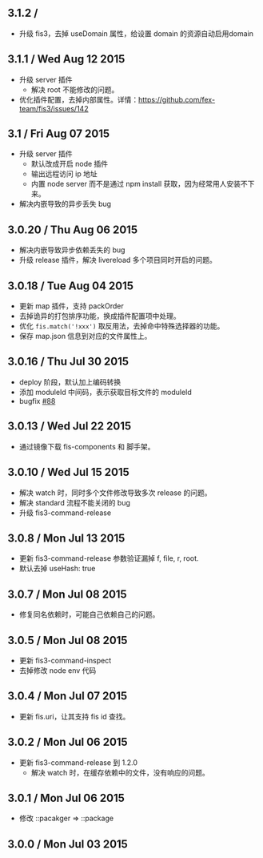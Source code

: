 
## 3.1.2 /

- 升级 fis3，去掉 useDomain 属性，给设置 domain 的资源自动启用domain

## 3.1.1 / Wed Aug 12 2015

- 升级 server 插件
  - 解决 root 不能修改的问题。
- 优化插件配置，去掉内部属性。详情：https://github.com/fex-team/fis3/issues/142

## 3.1 / Fri Aug 07 2015

- 升级 server 插件
  - 默认改成开启 node 插件
  - 输出远程访问 ip 地址
  - 内置 node server 而不是通过 npm install 获取，因为经常用人安装不下来。
- 解决内嵌导致的异步丢失 bug

## 3.0.20 / Thu Aug 06 2015

- 解决内嵌导致异步依赖丢失的 bug
- 升级 release 插件，解决 livereload 多个项目同时开启的问题。

## 3.0.18 / Tue Aug 04 2015

- 更新 map 插件，支持 packOrder
- 去掉诡异的打包排序功能，换成插件配置项中处理。
- 优化 `fis.match('!xxx')` 取反用法，去掉命中特殊选择器的功能。
- 保存 map.json 信息到对应的文件属性上。

## 3.0.16 / Thu Jul 30 2015

- deploy 阶段，默认加上编码转换
- 添加 moduleId 中间码，表示获取目标文件的 moduleId
- bugfix [#88](https://github.com/fex-team/fis3/issues/88)

## 3.0.13 / Wed Jul 22 2015

- 通过镜像下载 fis-components 和 脚手架。

## 3.0.10 / Wed Jul 15 2015

- 解决 watch 时，同时多个文件修改导致多次 release 的问题。
- 解决 standard 流程不能关闭的 bug
- 升级 fis3-command-release

## 3.0.8 / Mon Jul 13 2015

- 更新 fis3-command-release 参数验证漏掉 f, file, r, root.
- 默认去掉 useHash: true


## 3.0.7 / Mon Jul 08 2015

- 修复同名依赖时，可能自己依赖自己的问题。

## 3.0.5 / Mon Jul 08 2015

- 更新 fis3-command-inspect
- 去掉修改 node env 代码

## 3.0.4 / Mon Jul 07 2015

- 更新 fis.uri，让其支持 fis id 查找。

## 3.0.2 / Mon Jul 06 2015

- 更新 fis3-command-release 到 1.2.0
    - 解决 watch 时，在缓存依赖中的文件，没有响应的问题。

## 3.0.1 / Mon Jul 06 2015

- 修改 ::pacakger => ::package

## 3.0.0 / Mon Jul 03 2015
